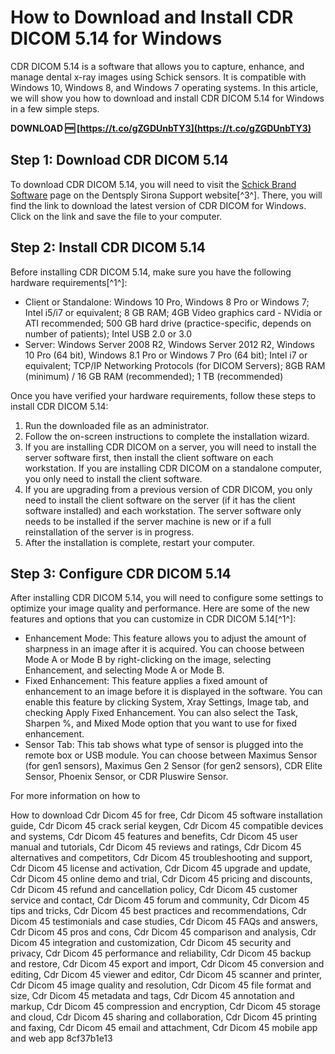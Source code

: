 # How to Download and Install CDR DICOM 5.14 for Windows
 
CDR DICOM 5.14 is a software that allows you to capture, enhance, and manage dental x-ray images using Schick sensors. It is compatible with Windows 10, Windows 8, and Windows 7 operating systems. In this article, we will show you how to download and install CDR DICOM 5.14 for Windows in a few simple steps.
 
**DOWNLOAD 🆓 [https://t.co/gZGDUnbTY3](https://t.co/gZGDUnbTY3)**


 
## Step 1: Download CDR DICOM 5.14
 
To download CDR DICOM 5.14, you will need to visit the [Schick Brand Software](https://www.dentsplysironasupport.com/en-us/user_section/user_section_imaging/schick_brand_software.html) page on the Dentsply Sirona Support website[^3^]. There, you will find the link to download the latest version of CDR DICOM for Windows. Click on the link and save the file to your computer.
 
## Step 2: Install CDR DICOM 5.14
 
Before installing CDR DICOM 5.14, make sure you have the following hardware requirements[^1^]:
 
- Client or Standalone: Windows 10 Pro, Windows 8 Pro or Windows 7; Intel i5/i7 or equivalent; 8 GB RAM; 4GB Video graphics card - NVidia or ATI recommended; 500 GB hard drive (practice-specific, depends on number of patients); Intel USB 2.0 or 3.0
- Server: Windows Server 2008 R2, Windows Server 2012 R2, Windows 10 Pro (64 bit), Windows 8.1 Pro or Windows 7 Pro (64 bit); Intel i7 or equivalent; TCP/IP Networking Protocols (for DICOM Servers); 8GB RAM (minimum) / 16 GB RAM (recommended); 1 TB (recommended)

Once you have verified your hardware requirements, follow these steps to install CDR DICOM 5.14:

1. Run the downloaded file as an administrator.
2. Follow the on-screen instructions to complete the installation wizard.
3. If you are installing CDR DICOM on a server, you will need to install the server software first, then install the client software on each workstation. If you are installing CDR DICOM on a standalone computer, you only need to install the client software.
4. If you are upgrading from a previous version of CDR DICOM, you only need to install the client software on the server (if it has the client software installed) and each workstation. The server software only needs to be installed if the server machine is new or if a full reinstallation of the server is in progress.
5. After the installation is complete, restart your computer.

## Step 3: Configure CDR DICOM 5.14
 
After installing CDR DICOM 5.14, you will need to configure some settings to optimize your image quality and performance. Here are some of the new features and options that you can customize in CDR DICOM 5.14[^1^]:

- Enhancement Mode: This feature allows you to adjust the amount of sharpness in an image after it is acquired. You can choose between Mode A or Mode B by right-clicking on the image, selecting Enhancement, and selecting Mode A or Mode B.
- Fixed Enhancement: This feature applies a fixed amount of enhancement to an image before it is displayed in the software. You can enable this feature by clicking System, Xray Settings, Image tab, and checking Apply Fixed Enhancement. You can also select the Task, Sharpen %, and Mixed Mode option that you want to use for fixed enhancement.
- Sensor Tab: This tab shows what type of sensor is plugged into the remote box or USB module. You can choose between Maximus Sensor (for gen1 sensors), Maximus Gen 2 Sensor (for gen2 sensors), CDR Elite Sensor, Phoenix Sensor, or CDR Pluswire Sensor.

For more information on how to
 
How to download Cdr Dicom 45 for free,  Cdr Dicom 45 software installation guide,  Cdr Dicom 45 crack serial keygen,  Cdr Dicom 45 compatible devices and systems,  Cdr Dicom 45 features and benefits,  Cdr Dicom 45 user manual and tutorials,  Cdr Dicom 45 reviews and ratings,  Cdr Dicom 45 alternatives and competitors,  Cdr Dicom 45 troubleshooting and support,  Cdr Dicom 45 license and activation,  Cdr Dicom 45 upgrade and update,  Cdr Dicom 45 online demo and trial,  Cdr Dicom 45 pricing and discounts,  Cdr Dicom 45 refund and cancellation policy,  Cdr Dicom 45 customer service and contact,  Cdr Dicom 45 forum and community,  Cdr Dicom 45 tips and tricks,  Cdr Dicom 45 best practices and recommendations,  Cdr Dicom 45 testimonials and case studies,  Cdr Dicom 45 FAQs and answers,  Cdr Dicom 45 pros and cons,  Cdr Dicom 45 comparison and analysis,  Cdr Dicom 45 integration and customization,  Cdr Dicom 45 security and privacy,  Cdr Dicom 45 performance and reliability,  Cdr Dicom 45 backup and restore,  Cdr Dicom 45 export and import,  Cdr Dicom 45 conversion and editing,  Cdr Dicom 45 viewer and editor,  Cdr Dicom 45 scanner and printer,  Cdr Dicom 45 image quality and resolution,  Cdr Dicom 45 file format and size,  Cdr Dicom 45 metadata and tags,  Cdr Dicom 45 annotation and markup,  Cdr Dicom 45 compression and encryption,  Cdr Dicom 45 storage and cloud,  Cdr Dicom 45 sharing and collaboration,  Cdr Dicom 45 printing and faxing,  Cdr Dicom 45 email and attachment,  Cdr Dicom 45 mobile app and web app
 8cf37b1e13
 
